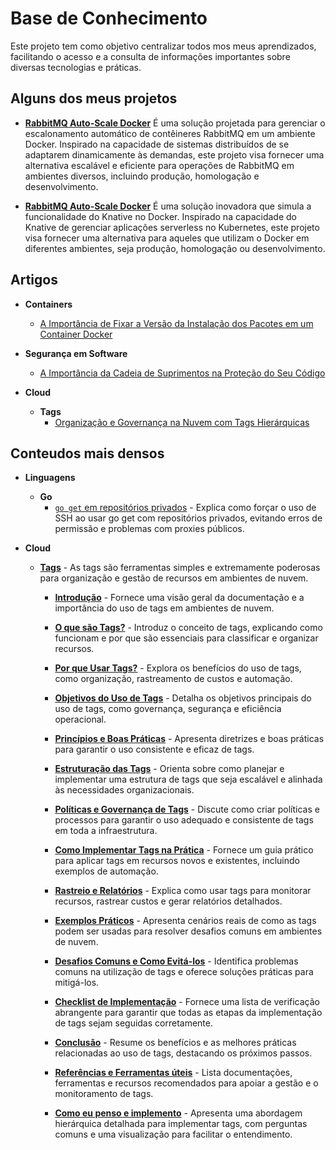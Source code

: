 # Base de Conhecimento

Este projeto tem como objetivo centralizar todos mos meus aprendizados, facilitando o acesso e a consulta de informações importantes sobre diversas tecnologias e práticas.

## Alguns dos meus projetos

- [**RabbitMQ Auto-Scale Docker**](https://github.com/caiomarcatti12/rabbitmq-auto-scale-docker)
  É uma solução projetada para gerenciar o escalonamento automático de contêineres RabbitMQ em um ambiente Docker. Inspirado na capacidade de sistemas distribuídos de se adaptarem dinamicamente às demandas, este projeto visa fornecer uma alternativa escalável e eficiente para operações de RabbitMQ em ambientes diversos, incluindo produção, homologação e desenvolvimento.

- [**RabbitMQ Auto-Scale Docker**](https://github.com/caiomarcatti12/api-gateway-auto-scale-docker)
  É uma solução inovadora que simula a funcionalidade do Knative no Docker. Inspirado na capacidade do Knative de gerenciar aplicações serverless no Kubernetes, este projeto visa fornecer uma alternativa para aqueles que utilizam o Docker em diferentes ambientes, seja produção, homologação ou desenvolvimento.

## Artigos

- **Containers**
    - [A Importância de Fixar a Versão da Instalação dos Pacotes em um Container Docker](../../docs/whitepapers/container/fix-version/fix-version.md)

- **Segurança em Software**
    - [A Importância da Cadeia de Suprimentos na Proteção do Seu Código](../../docs/whitepapers/security/intro-supply-chain/intro-supply-chain.md)

- **Cloud**
    - **Tags**
        - [Organização e Governança na Nuvem com Tags Hierárquicas](tags/articles/1-cloud-organization-and-governance-with-hierarchical-tags.md)


## Conteudos mais densos

- **Linguagens**
    - **Go**
        - [`go get` em repositórios privados](../../docs/whitepapers/languages/go/go-get-private-repo.md) - Explica como forçar o uso de SSH ao usar go get com repositórios privados, evitando erros de permissão e problemas com proxies públicos.

- **Cloud**
    - [**Tags**](tags/readme.md) - As tags são ferramentas simples e extremamente poderosas para organização e gestão de recursos em ambientes de nuvem.
        - [**Introdução**](tags/readme.md) - Fornece uma visão geral da documentação e a importância do uso de tags em ambientes de nuvem.

        - [**O que são Tags?**](tags/2-what-are-tags.md) - Introduz o conceito de tags, explicando como funcionam e por que são essenciais para classificar e organizar recursos.

        - [**Por que Usar Tags?**](tags/3-why-use-tags.md) - Explora os benefícios do uso de tags, como organização, rastreamento de custos e automação.

        - [**Objetivos do Uso de Tags**](tags/4-purposes-of-using-tags.md) - Detalha os objetivos principais do uso de tags, como governança, segurança e eficiência operacional.

        - [**Princípios e Boas Práticas**](tags/5-principles-and-good-pratices.md) - Apresenta diretrizes e boas práticas para garantir o uso consistente e eficaz de tags.

        - [**Estruturação das Tags**](tags/6-tag-structuring.md) - Orienta sobre como planejar e implementar uma estrutura de tags que seja escalável e alinhada às necessidades organizacionais.

        - [**Políticas e Governança de Tags**](tags/7-tag-policies-and-governance.md) - Discute como criar políticas e processos para garantir o uso adequado e consistente de tags em toda a infraestrutura.

        - [**Como Implementar Tags na Prática**](tags/8-how-to-implement-tags-in-pratice.md) - Fornece um guia prático para aplicar tags em recursos novos e existentes, incluindo exemplos de automação.

        - [**Rastreio e Relatórios**](tags/9-tracking-and-reporting.md) - Explica como usar tags para monitorar recursos, rastrear custos e gerar relatórios detalhados.

        - [**Exemplos Práticos**](tags/10-pratical-examples.md) - Apresenta cenários reais de como as tags podem ser usadas para resolver desafios comuns em ambientes de nuvem.

        - [**Desafios Comuns e Como Evitá-los**](tags/11-common-challenges-and-how-to-avoid-them.md) - Identifica problemas comuns na utilização de tags e oferece soluções práticas para mitigá-los.

        - [**Checklist de Implementação**](tags/12-implementation-check-list.md) - Fornece uma lista de verificação abrangente para garantir que todas as etapas da implementação de tags sejam seguidas corretamente.

        - [**Conclusão**](tags/13-conclusion.md) - Resume os benefícios e as melhores práticas relacionadas ao uso de tags, destacando os próximos passos.

        - [**Referências e Ferramentas úteis**](tags/14-references.md) - Lista documentações, ferramentas e recursos recomendados para apoiar a gestão e o monitoramento de tags.

        - [**Como eu penso e implemento**](tags/15-extra.md) - Apresenta uma abordagem hierárquica detalhada para implementar tags, com perguntas comuns e uma visualização para facilitar o entendimento.

